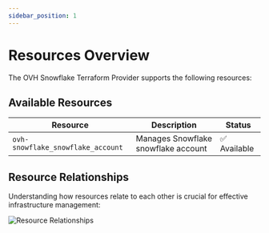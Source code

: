 ```yaml
---
sidebar_position: 1
---
```


# Resources Overview

The OVH Snowflake Terraform Provider supports the following resources:

## Available Resources

| Resource | Description | Status |
|----------|-------------|---------|
| `ovh-snowflake_snowflake_account` | Manages Snowflake snowflake account | ✅ Available |

## Resource Relationships

Understanding how resources relate to each other is crucial for effective infrastructure management:

![Resource Relationships](/img/diagrams/resource-relationships.svg)
